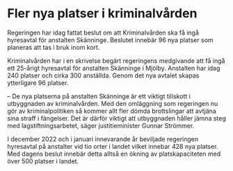 # Fler nya platser i kriminalvården

Regeringen har idag fattat beslut om att Kriminalvården ska få ingå hyresavtal för anstalten Skänninge. Beslutet innebär 96 nya platser som planeras att tas i bruk inom kort.

Kriminalvården har i en skrivelse begärt regeringens medgivande att få ingå ett 25-årigt hyresavtal för anstalten Skänninge i Mjölby. Anstalten har idag 240 platser och cirka 300 anställda. Genom det nya avtalet skapas ytterligare 96 platser.

– De nya platserna på anstalten Skänninge är ett viktigt tillskott i utbyggnaden av kriminalvården. Med den omläggning som regeringen nu gör av kriminalpolitiken så kommer allt fler dömda brottslingar att avtjäna sina straff i fängelser. Det är därför viktigt att utbyggnaden håller jämna steg med lagstiftningsarbetet, säger justitieminister Gunnar Strömmer.

I december 2022 och i januari innevarande år beviljade regeringen hyresavtal på anstalter vid tio orter i landet vilket innebar 428 nya platser. Med dagens beslut innebär detta alltså en ökning av platskapaciteten med över 500 platser i landet.
